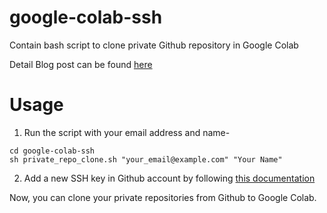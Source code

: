 # google-colab-ssh
Contain bash script to clone private Github repository in Google Colab

Detail Blog post can be found [here](https://medium.com/@purba0101/how-to-clone-private-github-repo-in-google-colab-using-ssh-77384cfef18f)

# Usage 

1. Run the script with your email address and name-

```
cd google-colab-ssh
sh private_repo_clone.sh "your_email@example.com" "Your Name"

```
2. Add a new SSH key in Github account by following [this documentation](https://docs.github.com/en/github/authenticating-to-github/adding-a-new-ssh-key-to-your-github-account)

Now, you can clone your private repositories from Github to Google Colab. 

